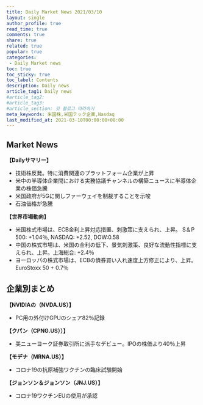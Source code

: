 ```yaml
---
title: Daily Market News 2021/03/10
layout: single
author_profile: true
read_time: true
comments: true
share: true
related: true
popular: true
categories:
 - Daily Market news
toc: true
toc_sticky: true
toc_label: Contents
description: Daily news
article_tag1: Daily news
#article_tag2:
#article_tag3:
#article_section: 깃 블로그 따라하기
meta_keywords: 米国株,米国テック企業,Nasdaq
last_modified_at: 2021-03-10T00:00:00+08:00
---
```


## Market News

**【Dailyサマリー】**　<br>
- 技術株反発。特に消費関連のプラットフォーム企業が上昇
- 米中の半導体企業間における実務協議チャンネルの構築ニュースに半導体企業の株価急騰
- 米国政府が5Gに関しファーウェイを制裁することを示唆
- 石油価格が急騰

 **【世界市場動向】**　<br>
 - 米国株式市場は、ECB金利上昇対応措置、刺激策に支えられ、上昇。 S＆P 500: +1.04％, NASDAQ: +2.52, DOW:0.58
 - 中国の株式市場は、米国の金利の低下、景気刺激策、良好な流動性指標に支えられ、上昇。上海総合: +2.4％
 - ヨーロッパの株式市場は、ECBの債券買い入れ速度上方修正により、上昇。 EuroStoxx 50 + 0.7％

## 企業別まとめ

**【NVIDIAの（NVDA.US）】**　<br>
- PC用の外付けGPUのシェア82％記録

**【クパン（CPNG.US））】**
- 美ニューヨーク証券取引所に派手なデビュー。IPOの株価より40％上昇

**【モデナ（MRNA.US）】**
- コロナ19の抗原補強ワクチンの臨床試験開始

**【ジョンソン＆ジョンソン（JNJ.US）】**
- コロナ19ワクチンEUの使用が承認

